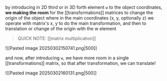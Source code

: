 by introducing in 2D third or in 3D forth element `w` to the object coordinates, **we making the room** for the [[transformations]] matrices to change the origin of the object
where in the main coordinates (x, y, optionally z) we operate with matrix's x, y to do the main transformation, and then to translation or change of the origin with the w element

> QUICK NOTE: [[matrix multiplication]]

![[Pasted image 20250302150741.png|500]]

and now, after introducing `w`, we have more room in a single [[transformations]] matrix, so that after transformation, we can translate!

![[Pasted image 20250302160131.png|500]]


